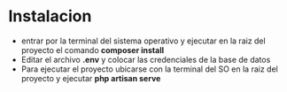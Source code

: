 <h1>Instalacion</h1>

<ul>
    <li>entrar por la terminal del sistema operativo y ejecutar en la raiz del proyecto el comando <b>composer install</b></li>
    <li>Editar el archivo <b>.env</b> y colocar las credenciales de la base de datos</li>
    <li>Para ejecutar el proyecto ubicarse con  la terminal del  SO en la raiz del proyecto y ejecutar <b>php artisan serve</b></li>
</ul>